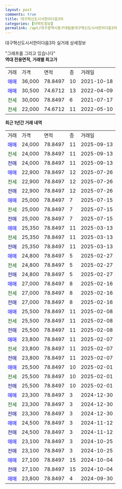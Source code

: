 ```yaml
---
layout: post
comments: true
title: 대구혁신도시서한이다음3차
categories: [아파트정보]
permalink: /apt/대구광역시동구대림동대구혁신도시서한이다음3차
---
```


대구혁신도시서한이다음3차 실거래 상세정보

<script type="text/javascript">
  google.charts.load('current', {'packages':['line', 'corechart']});
  google.charts.setOnLoadCallback(drawChart);

  function drawChart() {
    var data = new google.visualization.DataTable();
    data.addColumn('date', '거래일');
    data.addColumn('number', "매매");
    data.addColumn('number', "전세");
    data.addColumn('number', "전매");

    data.addRows([[new Date(Date.parse("2025-09-13")), 24000, null, null], [new Date(Date.parse("2025-09-13")), null, 24000, null], [new Date(Date.parse("2025-09-13")), null, null, 24000], [new Date(Date.parse("2025-07-26")), 22900, null, null], [new Date(Date.parse("2025-07-26")), null, 22900, null], [new Date(Date.parse("2025-07-26")), null, null, 22900], [new Date(Date.parse("2025-07-15")), 25000, null, null], [new Date(Date.parse("2025-07-15")), null, 25000, null], [new Date(Date.parse("2025-07-15")), null, null, 25000], [new Date(Date.parse("2025-03-13")), 25350, null, null], [new Date(Date.parse("2025-03-13")), null, 25350, null], [new Date(Date.parse("2025-03-13")), null, null, 25350], [new Date(Date.parse("2025-02-27")), 24800, null, null], [new Date(Date.parse("2025-02-27")), null, 24800, null], [new Date(Date.parse("2025-02-27")), null, null, 24800], [new Date(Date.parse("2025-02-16")), 27000, null, null], [new Date(Date.parse("2025-02-16")), null, 27000, null], [new Date(Date.parse("2025-02-16")), null, null, 27000], [new Date(Date.parse("2025-02-08")), 25500, null, null], [new Date(Date.parse("2025-02-08")), null, 25500, null], [new Date(Date.parse("2025-02-08")), null, null, 25500], [new Date(Date.parse("2025-02-07")), 23800, null, null], [new Date(Date.parse("2025-02-07")), null, 23800, null], [new Date(Date.parse("2025-02-07")), null, null, 23800], [new Date(Date.parse("2025-02-01")), 25500, null, null], [new Date(Date.parse("2025-02-01")), null, 25500, null], [new Date(Date.parse("2025-02-01")), null, null, 25500], [new Date(Date.parse("2024-12-30")), 23300, null, null], [new Date(Date.parse("2024-12-30")), null, 23300, null], [new Date(Date.parse("2024-12-30")), null, null, 23300], [new Date(Date.parse("2024-11-12")), 24500, null, null], [new Date(Date.parse("2024-11-12")), null, null, 24500], [new Date(Date.parse("2024-10-25")), 23100, null, null], [new Date(Date.parse("2024-10-25")), null, null, 23100], [new Date(Date.parse("2024-10-04")), 27100, null, null], [new Date(Date.parse("2024-10-04")), null, null, 27100], [new Date(Date.parse("2024-09-30")), 23800, null, null]]);

    var options = {
      hAxis: {
        format: 'yyyy/MM/dd'
      },    
      lineWidth: 0,
      pointsVisible: true,    
      title: '최근 1년간 유형별 실거래가 분포',
      legend: { position: 'bottom' }
    };

    var formatter = new google.visualization.NumberFormat({pattern:'###,###'} );
    formatter.format(data, 1);
    formatter.format(data, 2);
    
    setTimeout(function() {
        var chart = new google.visualization.LineChart(document.getElementById('columnchart_material'));
        chart.draw(data, (options));
        document.getElementById('loading').style.display = 'none';
    }, 200);
  }
</script>


<div id="loading" style="z-index:20; display: block; margin-left: 0px">"그래프를 그리고 있습니다"</div>
<div id="columnchart_material" style="width: 95%; margin-left: 0px; display: block"></div>
<!-- contents start -->
<b>역대 전용면적, 거래별 최고가</b>
<table class="sortable">
    <tr>
      <td>거래</td>
      <td>가격</td>
      <td>면적</td>
      <td>층</td>
      <td>거래일</td>
    </tr>
        <tr>
          <td><a style="color: blue">매매</a></td>
          <td>36,000</td>
          <td>78.8497</td>
          <td>10</td>
          <td>2021-10-18</td>
        </tr>            <tr>
          <td><a style="color: blue">매매</a></td>
          <td>30,500</td>
          <td>74.6712</td>
          <td>13</td>
          <td>2022-04-09</td>
        </tr>        
        <tr>
              <td><a style="color: darkgreen">전세</a></td>
              <td>30,000</td>
              <td>78.8497</td>
              <td>6</td>
              <td>2021-07-17</td>
            </tr>            <tr>
              <td><a style="color: darkgreen">전세</a></td>
              <td>22,000</td>
              <td>74.6712</td>
              <td>11</td>
              <td>2022-05-10</td>
            </tr>        
    
</table>

<b>최근 1년간 거래 내역</b>

<table class="sortable">
    <tr>
      <td>거래</td>
      <td>가격</td>
      <td>면적</td>
      <td>층</td>
      <td>거래일</td>
    </tr>
    <tr>
      <td><a style="color: blue">매매</a></td>
      <td>24,000</td>
      <td>78.8497</td>
      <td>11</td>
      <td>2025-09-13</td>
    </tr>          <tr>
      <td><a style="color: darkgreen">전세</a></td>
      <td>24,000</td>
      <td>78.8497</td>
      <td>11</td>
      <td>2025-09-13</td>
    </tr>          <tr>
      <td><a style="color: darkblue">전매</a></td>
      <td>24,000</td>
      <td>78.8497</td>
      <td>11</td>
      <td>2025-09-13</td>
    </tr>          <tr>
      <td><a style="color: blue">매매</a></td>
      <td>22,900</td>
      <td>78.8497</td>
      <td>12</td>
      <td>2025-07-26</td>
    </tr>          <tr>
      <td><a style="color: darkgreen">전세</a></td>
      <td>22,900</td>
      <td>78.8497</td>
      <td>12</td>
      <td>2025-07-26</td>
    </tr>          <tr>
      <td><a style="color: darkblue">전매</a></td>
      <td>22,900</td>
      <td>78.8497</td>
      <td>12</td>
      <td>2025-07-26</td>
    </tr>          <tr>
      <td><a style="color: blue">매매</a></td>
      <td>25,000</td>
      <td>78.8497</td>
      <td>7</td>
      <td>2025-07-15</td>
    </tr>          <tr>
      <td><a style="color: darkgreen">전세</a></td>
      <td>25,000</td>
      <td>78.8497</td>
      <td>7</td>
      <td>2025-07-15</td>
    </tr>          <tr>
      <td><a style="color: darkblue">전매</a></td>
      <td>25,000</td>
      <td>78.8497</td>
      <td>7</td>
      <td>2025-07-15</td>
    </tr>          <tr>
      <td><a style="color: blue">매매</a></td>
      <td>25,350</td>
      <td>78.8497</td>
      <td>11</td>
      <td>2025-03-13</td>
    </tr>          <tr>
      <td><a style="color: darkgreen">전세</a></td>
      <td>25,350</td>
      <td>78.8497</td>
      <td>11</td>
      <td>2025-03-13</td>
    </tr>          <tr>
      <td><a style="color: darkblue">전매</a></td>
      <td>25,350</td>
      <td>78.8497</td>
      <td>11</td>
      <td>2025-03-13</td>
    </tr>          <tr>
      <td><a style="color: blue">매매</a></td>
      <td>24,800</td>
      <td>78.8497</td>
      <td>5</td>
      <td>2025-02-27</td>
    </tr>          <tr>
      <td><a style="color: darkgreen">전세</a></td>
      <td>24,800</td>
      <td>78.8497</td>
      <td>5</td>
      <td>2025-02-27</td>
    </tr>          <tr>
      <td><a style="color: darkblue">전매</a></td>
      <td>24,800</td>
      <td>78.8497</td>
      <td>5</td>
      <td>2025-02-27</td>
    </tr>          <tr>
      <td><a style="color: blue">매매</a></td>
      <td>27,000</td>
      <td>78.8497</td>
      <td>8</td>
      <td>2025-02-16</td>
    </tr>          <tr>
      <td><a style="color: darkgreen">전세</a></td>
      <td>27,000</td>
      <td>78.8497</td>
      <td>8</td>
      <td>2025-02-16</td>
    </tr>          <tr>
      <td><a style="color: darkblue">전매</a></td>
      <td>27,000</td>
      <td>78.8497</td>
      <td>8</td>
      <td>2025-02-16</td>
    </tr>          <tr>
      <td><a style="color: blue">매매</a></td>
      <td>25,500</td>
      <td>78.8497</td>
      <td>11</td>
      <td>2025-02-08</td>
    </tr>          <tr>
      <td><a style="color: darkgreen">전세</a></td>
      <td>25,500</td>
      <td>78.8497</td>
      <td>11</td>
      <td>2025-02-08</td>
    </tr>          <tr>
      <td><a style="color: darkblue">전매</a></td>
      <td>25,500</td>
      <td>78.8497</td>
      <td>11</td>
      <td>2025-02-08</td>
    </tr>          <tr>
      <td><a style="color: blue">매매</a></td>
      <td>23,800</td>
      <td>78.8497</td>
      <td>11</td>
      <td>2025-02-07</td>
    </tr>          <tr>
      <td><a style="color: darkgreen">전세</a></td>
      <td>23,800</td>
      <td>78.8497</td>
      <td>11</td>
      <td>2025-02-07</td>
    </tr>          <tr>
      <td><a style="color: darkblue">전매</a></td>
      <td>23,800</td>
      <td>78.8497</td>
      <td>11</td>
      <td>2025-02-07</td>
    </tr>          <tr>
      <td><a style="color: blue">매매</a></td>
      <td>25,500</td>
      <td>78.8497</td>
      <td>10</td>
      <td>2025-02-01</td>
    </tr>          <tr>
      <td><a style="color: darkgreen">전세</a></td>
      <td>25,500</td>
      <td>78.8497</td>
      <td>10</td>
      <td>2025-02-01</td>
    </tr>          <tr>
      <td><a style="color: darkblue">전매</a></td>
      <td>25,500</td>
      <td>78.8497</td>
      <td>10</td>
      <td>2025-02-01</td>
    </tr>          <tr>
      <td><a style="color: blue">매매</a></td>
      <td>23,300</td>
      <td>78.8497</td>
      <td>3</td>
      <td>2024-12-30</td>
    </tr>          <tr>
      <td><a style="color: darkgreen">전세</a></td>
      <td>23,300</td>
      <td>78.8497</td>
      <td>3</td>
      <td>2024-12-30</td>
    </tr>          <tr>
      <td><a style="color: darkblue">전매</a></td>
      <td>23,300</td>
      <td>78.8497</td>
      <td>3</td>
      <td>2024-12-30</td>
    </tr>          <tr>
      <td><a style="color: blue">매매</a></td>
      <td>24,500</td>
      <td>78.8497</td>
      <td>3</td>
      <td>2024-11-12</td>
    </tr>          <tr>
      <td><a style="color: darkblue">전매</a></td>
      <td>24,500</td>
      <td>78.8497</td>
      <td>3</td>
      <td>2024-11-12</td>
    </tr>          <tr>
      <td><a style="color: blue">매매</a></td>
      <td>23,100</td>
      <td>78.8497</td>
      <td>3</td>
      <td>2024-10-25</td>
    </tr>          <tr>
      <td><a style="color: darkblue">전매</a></td>
      <td>23,100</td>
      <td>78.8497</td>
      <td>3</td>
      <td>2024-10-25</td>
    </tr>          <tr>
      <td><a style="color: blue">매매</a></td>
      <td>27,100</td>
      <td>78.8497</td>
      <td>15</td>
      <td>2024-10-04</td>
    </tr>          <tr>
      <td><a style="color: darkblue">전매</a></td>
      <td>27,100</td>
      <td>78.8497</td>
      <td>15</td>
      <td>2024-10-04</td>
    </tr>          <tr>
      <td><a style="color: blue">매매</a></td>
      <td>23,800</td>
      <td>78.8497</td>
      <td>4</td>
      <td>2024-09-30</td>
    </tr>      </table>
<!-- contents end -->    

